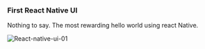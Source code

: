 ### First React Native UI

Nothing to say. The most rewarding hello world using react Native.


![React-native-ui-01](https://user-images.githubusercontent.com/13368066/154307324-9abaf717-f5bc-406f-a023-8c77e206a229.gif)
